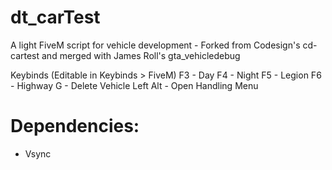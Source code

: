 # dt_carTest
A light FiveM script for vehicle development - Forked from Codesign's cd-cartest and merged with James Roll's gta_vehicledebug

Keybinds (Editable in Keybinds > FiveM)
F3 - Day
F4 - Night
F5 - Legion
F6 - Highway
G - Delete Vehicle
Left Alt - Open Handling Menu

# Dependencies:
- Vsync
